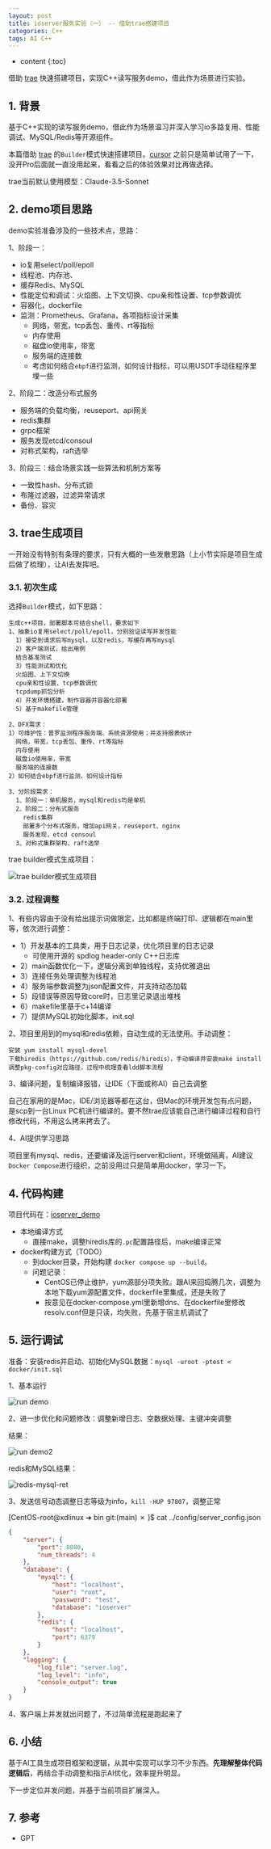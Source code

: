 ```yaml
---
layout: post
title: ioserver服务实验（一） -- 借助trae搭建项目
categories: C++
tags: AI C++
---
```


* content
{:toc}

借助 [trae](https://traeide.com/zh/) 快速搭建项目，实现C++读写服务demo，借此作为场景进行实验。



## 1. 背景

基于C++实现的读写服务demo，借此作为场景温习并深入学习io多路复用、性能调试、MySQL/Redis等开源组件。

本篇借助 [trae](https://traeide.com/zh/) 的`Builder`模式快速搭建项目。[cursor](https://www.cursor.com/cn) 之前只是简单试用了一下，没开Pro后面就一直没用起来，看看之后的体验效果对比再做选择。

trae当前默认使用模型：Claude-3.5-Sonnet

## 2. demo项目思路

demo实验准备涉及的一些技术点，思路：

1、阶段一：

* io复用select/poll/epoll
* 线程池、内存池、
* 缓存Redis、MySQL
* 性能定位和调试：火焰图、上下文切换、cpu亲和性设置、tcp参数调优
* 容器化，dockerfile
* 监测：Prometheus、Grafana，各项指标设计采集
    - 网络，带宽，tcp丢包、重传、rt等指标
    - 内存使用
    - 磁盘io使用率，带宽
    - 服务端的连接数
    * 考虑如何结合`ebpf`进行监测，如何设计指标，可以用USDT手动往程序里埋一些

2、阶段二：改造分布式服务

* 服务端的负载均衡，reuseport、api网关
* redis集群
* grpc框架
* 服务发现etcd/consoul
* 对称式架构，raft选举

3、阶段三：结合场景实践一些算法和机制方案等

* 一致性hash、分布式锁
* 布隆过滤器，过滤异常请求
* 备份、容灾

## 3. trae生成项目

一开始没有特别有条理的要求，只有大概的一些发散思路（上小节实际是项目生成后做了梳理），让AI去发挥吧。

### 3.1. 初次生成

选择`Builder`模式，如下思路：

```
生成c++项目，部署脚本可结合shell，要求如下
1、抽象io复用select/poll/epoll，分别验证读写并发性能
  1）接受到请求后写mysql，以及redis，写缓存再写mysql
  2）客户端测试，给出用例
  结合基准测试
  3）性能测试和优化
  火焰图、上下文切换
  cpu亲和性设置、tcp参数调优
  tcpdump抓包分析
  4）开发环境搭建，制作容器并容器化部署
  5）基于makefile管理

2、DFX需求：
1）可维护性：普罗监测程序服务端、系统资源使用；并支持报表统计
  网络，带宽，tcp丢包、重传、rt等指标
  内存使用
  磁盘io使用率，带宽
  服务端的连接数
2）如何结合ebpf进行监测，如何设计指标

3、分阶段需求：
  1、阶段一：单机服务，mysql和redis均是单机
  2、阶段二：分布式服务
    redis集群
    部署多个分布式服务，增加api网关，reuseport、nginx
    服务发现，etcd consoul
  3、对称式集群架构，raft选举
```

trae builder模式生成项目：

![trae builder模式生成项目](/images/2025-02-23-trae-gen-demo.png)

### 3.2. 过程调整

1、有些内容由于没有给出提示词做限定，比如都是终端打印、逻辑都在main里等，依次进行调整：

* 1）开发基本的工具类，用于日志记录，优化项目里的日志记录
    * 可使用开源的 spdlog header-only C++日志库
* 2）main函数优化一下，逻辑分离到单独线程，支持优雅退出
* 3）连接任务处理调整为线程池
* 4）服务端参数调整为json配置文件，并支持动态加载
* 5）段错误等原因导致core时，日志里记录退出堆栈
* 6）makefile里基于c+14编译
* 7）提供MySQL初始化脚本，init.sql

2、项目里用到的mysql和redis依赖，自动生成的无法使用。手动调整：

```
安装 yum install mysql-devel
下载hiredis（https://github.com/redis/hiredis），手动编译并安装make install
调整pkg-config对应路径，过程中梳理查看ldd脚本流程
```

3、编译问题，复制编译报错，让IDE（下面或称AI）自己去调整

自己在家用的是Mac，IDE/浏览器等都在这台，但Mac的环境开发包有点问题，是scp到一台Linux PC机进行编译的。要不然trae应该能自己进行编译过程和自行修改代码，不用这么拷来拷去了。

4、AI提供学习思路

项目里有mysql、redis，还要编译及运行server和client，环境做隔离，AI建议`Docker Compose`进行组织，之前没用过只是简单用docker，学习一下。

## 4. 代码构建

项目代码在：[ioserver_demo](https://github.com/xiaodongQ/prog-playground/tree/main/ioserver_demo)

* 本地编译方式
    * 直接make，调整hiredis库的`.pc`配置路径后，make编译正常
* docker构建方式（TODO）
    - 到docker目录，开始构建 `docker compose up --build`。
    - 问题记录：
        - CentOS已停止维护，yum源部分项失败。跟AI来回捣腾几次，调整为本地下载yum源配置文件，dockerfile里集成，还是失败了
        - 按意见在docker-compose.yml里新增dns、在dockerfile里修改resolv.conf但是只读，均失败，先基于宿主机调试了

## 5. 运行调试

准备：安装redis并启动、初始化MySQL数据：`mysql -uroot -ptest < docker/init.sql`

1、基本运行

![run demo](/images/2025-02-25-run-demo.png)

2、进一步优化和问题修改：调整新增日志、空数据处理、主键冲突调整

结果：

![run demo2](/images/2025-02-25-ioserver-result.png)

redis和MySQL结果：

![redis-mysql-ret](/images/2025-02-25-mysql-redis-ret.png)

3、发送信号动态调整日志等级为info，`kill -HUP 97807`，调整正常

[CentOS-root@xdlinux ➜ bin git:(main) ✗ ]$ cat ../config/server_config.json

```json
{
    "server": {
        "port": 8080,
        "num_threads": 4
    },
    "database": {
        "mysql": {
            "host": "localhost",
            "user": "root",
            "password": "test",
            "database": "ioserver"
        },
        "redis": {
            "host": "localhost",
            "port": 6379
        }
    },
    "logging": {
        "log_file": "server.log",
        "log_level": "info",
        "console_output": true
    }
}
```

4、客户端上并发就出问题了，不过简单流程是跑起来了

## 6. 小结

基于AI工具生成项目框架和逻辑，从其中实现可以学习不少东西。**先理解整体代码逻辑后**，再结合手动调整和指示AI优化，效率提升明显。

下一步定位并发问题，并基于当前项目扩展深入。

## 7. 参考

* GPT
